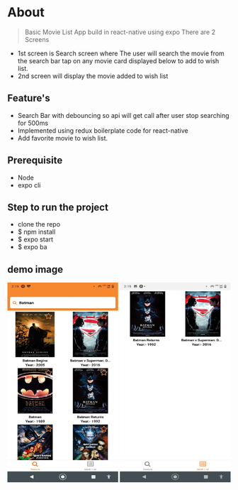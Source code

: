 # About
> Basic Movie List App build in react-native using expo
> There are 2 Screens 
- 1st screen is Search screen where The user will search the movie from the search bar tap on any movie card displayed below to add to wish list.
- 2nd screen will display the movie added to wish list

## Feature's
- Search Bar with debouncing so api will get call after user stop searching for 500ms
- Implemented using redux boilerplate code for react-native
- Add favorite movie to wish list.

## Prerequisite
- Node 
- expo cli

## Step to run the project
- clone the repo
- $ npm install
- $ expo start 
- $ expo ba     <!-- to build android apk -->

## demo image
<img src="assets/search.jpeg" width="250" height="450">
<img src="assets/wishlist.jpeg" width="250" height="450">
